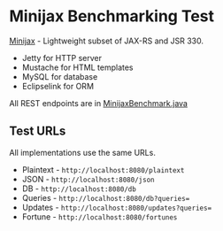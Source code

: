 # Minijax Benchmarking Test

[Minijax](https://minijax.org) - Lightweight subset of JAX-RS and JSR 330.

* Jetty for HTTP server
* Mustache for HTML templates
* MySQL for database
* Eclipselink for ORM

All REST endpoints are in [MinijaxBenchmark.java](src/main/java/com/techempower/minijax/MinijaxBenchmark.java)

## Test URLs

All implementations use the same URLs.

 * Plaintext - `http://localhost:8080/plaintext`
 * JSON - `http://localhost:8080/json`
 * DB - `http://localhost:8080/db`
 * Queries - `http://localhost:8080/db?queries=`
 * Updates - `http://localhost:8080/updates?queries=`
 * Fortune - `http://localhost:8080/fortunes`
